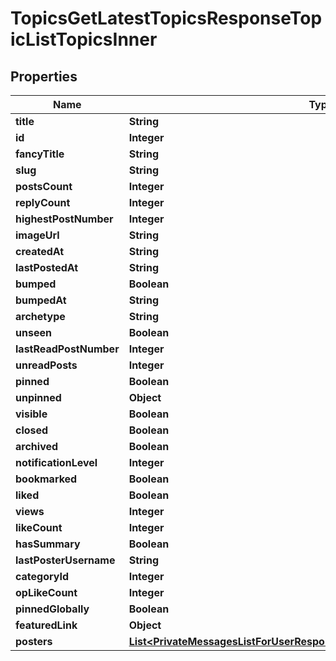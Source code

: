 

# TopicsGetLatestTopicsResponseTopicListTopicsInner


## Properties

| Name | Type | Description | Notes |
|------------ | ------------- | ------------- | -------------|
|**title** | **String** |  |  [optional] |
|**id** | **Integer** |  |  [optional] |
|**fancyTitle** | **String** |  |  [optional] |
|**slug** | **String** |  |  [optional] |
|**postsCount** | **Integer** |  |  [optional] |
|**replyCount** | **Integer** |  |  [optional] |
|**highestPostNumber** | **Integer** |  |  [optional] |
|**imageUrl** | **String** |  |  [optional] |
|**createdAt** | **String** |  |  [optional] |
|**lastPostedAt** | **String** |  |  [optional] |
|**bumped** | **Boolean** |  |  [optional] |
|**bumpedAt** | **String** |  |  [optional] |
|**archetype** | **String** |  |  [optional] |
|**unseen** | **Boolean** |  |  [optional] |
|**lastReadPostNumber** | **Integer** |  |  [optional] |
|**unreadPosts** | **Integer** |  |  [optional] |
|**pinned** | **Boolean** |  |  [optional] |
|**unpinned** | **Object** |  |  [optional] |
|**visible** | **Boolean** |  |  [optional] |
|**closed** | **Boolean** |  |  [optional] |
|**archived** | **Boolean** |  |  [optional] |
|**notificationLevel** | **Integer** |  |  [optional] |
|**bookmarked** | **Boolean** |  |  [optional] |
|**liked** | **Boolean** |  |  [optional] |
|**views** | **Integer** |  |  [optional] |
|**likeCount** | **Integer** |  |  [optional] |
|**hasSummary** | **Boolean** |  |  [optional] |
|**lastPosterUsername** | **String** |  |  [optional] |
|**categoryId** | **Integer** |  |  [optional] |
|**opLikeCount** | **Integer** |  |  [optional] |
|**pinnedGlobally** | **Boolean** |  |  [optional] |
|**featuredLink** | **Object** |  |  [optional] |
|**posters** | [**List&lt;PrivateMessagesListForUserResponseTopicListTopicsInnerPostersInner&gt;**](PrivateMessagesListForUserResponseTopicListTopicsInnerPostersInner.md) |  |  [optional] |



